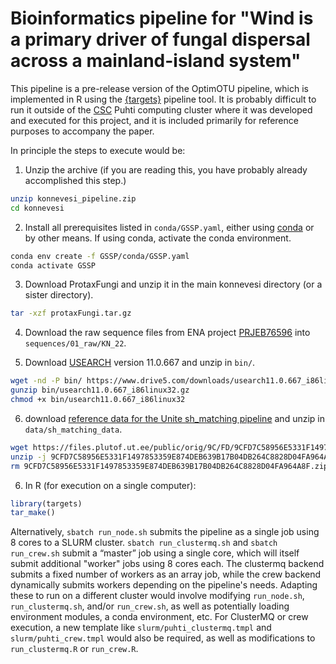 Bioinformatics pipeline for "Wind is a primary driver of fungal dispersal across a mainland-island system"
================

This pipeline is a pre-release version of the OptimOTU pipeline, which is
implemented in R using the [{targets}](https://books.ropensci.org/targets/)
pipeline tool.
It is probably difficult to run it outside of the [CSC](https://www.csc.fi)
Puhti computing cluster where it was developed and executed for this project,
and it is included primarily for reference purposes to accompany the paper.

In principle the steps to execute would be:

1)  Unzip the archive (if you are reading this, you have probably
    already accomplished this step.)

```sh
unzip konnevesi_pipeline.zip
cd konnevesi
```

2)  Install all prerequisites listed in `conda/GSSP.yaml`, either using
    [conda](https://conda.io) or by other means. If using conda,
    activate the conda environment.

```sh
conda env create -f GSSP/conda/GSSP.yaml
conda activate GSSP
```

3)  Download ProtaxFungi and unzip it in the main konnevesi directory (or a
    sister directory).

```sh
tar -xzf protaxFungi.tar.gz
```

4)  Download the raw sequence files from ENA project
    [PRJEB76596](https://www.ebi.ac.uk/ena/browser/view/PRJEB76596) into
    `sequences/01_raw/KN_22`.

5)  Download [USEARCH](https://www.drive5.com/usearch/) version 11.0.667
    and unzip in `bin/`.

```sh
wget -nd -P bin/ https://www.drive5.com/downloads/usearch11.0.667_i86linux32.gz
gunzip bin/usearch11.0.667_i86linux32.gz
chmod +x bin/usearch11.0.667_i86linux32
```

6)  download [reference data for the Unite sh_matching
    pipeline](https://files.plutof.ut.ee/public/orig/9C/FD/9CFD7C58956E5331F1497853359E874DEB639B17B04DB264C8828D04FA964A8F.zip)
    and unzip in `data/sh_matching_data`.

```sh
wget https://files.plutof.ut.ee/public/orig/9C/FD/9CFD7C58956E5331F1497853359E874DEB639B17B04DB264C8828D04FA964A8F.zip
unzip -j 9CFD7C58956E5331F1497853359E874DEB639B17B04DB264C8828D04FA964A8F.zip data/shs_out.txt data/sanger_refs_sh.fasta -d data/sh_matching_data
rm 9CFD7C58956E5331F1497853359E874DEB639B17B04DB264C8828D04FA964A8F.zip
```

6)  In R (for execution on a single computer):

```r
library(targets)
tar_make()
```

Alternatively, `sbatch run_node.sh` submits the pipeline as a single job
using 8 cores to a SLURM cluster. `sbatch run_clustermq.sh` and
`sbatch run_crew.sh` submit a “master” job using a single core, which
will itself submit additional "worker" jobs using 8 cores each. The
clustermq backend submits a fixed number of workers as an array job,
while the crew backend dynamically submits workers depending on the
pipeline's needs.  Adapting these to run on a different cluster would
involve modifying `run_node.sh`, `run_clustermq.sh`, and/or `run_crew.sh`,
as well as potentially loading environment modules, a conda environment,
etc. For ClusterMQ or crew execution, a new template like
`slurm/puhti_clustermq.tmpl` and `slurm/puhti_crew.tmpl` would also be
required, as well as modifications to `run_clustermq.R` or `run_crew.R`.

